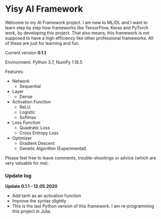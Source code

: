 # Yisy AI Framework



Welcome to my AI Framework project. I am new to ML/DL and I want to learn step by step how frameworks like TensorFlow, Keras and PyTorch work, by developing this project. That also means, this framework is not supposed to have a high efficiency like other professional frameworks. All of these are just for learning and fun. 



Current version **0.1.1** 

Environment: Python 3.7, NumPy 1.18.5 

Features: 


- Network
  - Sequential
- Layer
  - Dense
- Activation Function
  - ReLU
  - Logistic
  - Softmax
- Loss Function
  - Quadratic Loss
  - Cross Entropy Loss
- Optimizer
  - Gradient Descent
  - Genetic Algorithm (Experimental)

Please feel free to leave comments, trouble-shootings or advice (which are very valuable for me). 

### Update log
**Update 0.1.1 - 12.05.2020**
- Add tanh as an activation function
- Improve the syntax slightly
- This is the last Python version of this framework. I am re-programming this project in Julia. 

